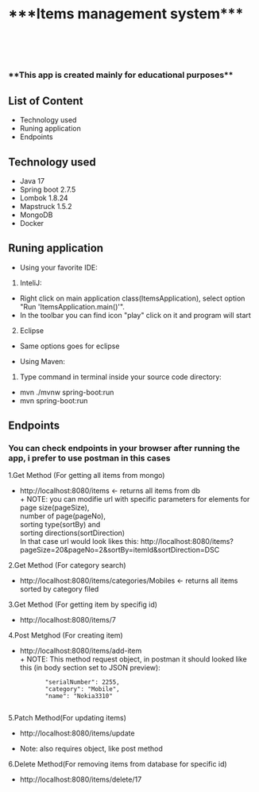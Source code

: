 <h1> ***Items management system*** <h1><br>

<h3>**This app is created mainly for educational purposes** <h3>
 
## List of Content
- Technology used
- Runing application
- Endpoints

## Technology used
 - Java 17
 - Spring boot 2.7.5
 - Lombok 1.8.24
 - Mapstruck 1.5.2
 - MongoDB <latest>
 - Docker <latest>
 
 ## Runing application
 - Using your favorite IDE:
  1. InteliJ:
   + Right click on main application class(ItemsApplication), select option "Run 'ItemsApplication.main()'".
   + In the toolbar you can find icon "play" click on it and program will start
  2. Eclipse
   + Same options goes for eclipse
 
 - Using Maven:
  1. Type command in terminal inside your source code directory:
   + mvn ./mvnw spring-boot:run
   + mvn spring-boot:run
   
 ## Endpoints
 ### You can check endpoints in your browser after running the app, i prefer to use postman in this cases
 
  1.Get Method (For getting all items from mongo)
   - http://localhost:8080/items <- returns all items from db<br>
    + NOTE: you can modifie url with specific parameters for elements for <br>page size(pageSize), <br>number of page(pageNo),<br> sorting type(sortBy) and <br> sorting directions(sortDirection)<br>
    In that case url would look likes this:
    http://localhost:8080/items?pageSize=20&pageNo=2&sortBy=itemId&sortDirection=DSC
  
  2.Get Method (For category search)
   - http://localhost:8080/items/categories/Mobiles <- returns all items sorted by category filed
                                                      
  3.Get Method (For getting item by specifig id)
   - http://localhost:8080/items/7
                                                       
  4.Post Metghod (For creating item)
   - http://localhost:8080/items/add-item <br>
    + NOTE: This method request object, in postman it should looked like this (in body section set to JSON preview):
     ```    "itemId": 15,
            "serialNumber": 2255,
            "category": "Mobile",
            "name": "Nokia3310"
  
  5.Patch Method(For updating items)
   - http://localhost:8080/items/update<br>
   + Note: also requires object, like post method
  
  6.Delete Method(For removing items from database for specific id)
   - http://localhost:8080/items/delete/17
